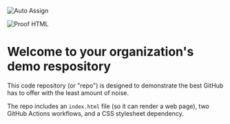 ![Auto Assign](https://github.com/kitiplex/demo-repository/actions/workflows/auto-assign.yml/badge.svg)

![Proof HTML](https://github.com/kitiplex/demo-repository/actions/workflows/proof-html.yml/badge.svg)

# Welcome to your organization's demo respository
This code repository (or "repo") is designed to demonstrate the best GitHub has to offer with the least amount of noise.

The repo includes an `index.html` file (so it can render a web page), two GitHub Actions workflows, and a CSS stylesheet dependency.
